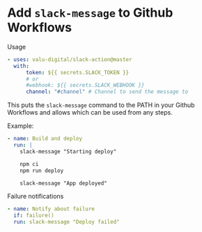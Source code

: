 
# Add `slack-message` to Github Workflows

Usage

```yaml
- uses: valu-digital/slack-action@master
  with:
      token: ${{ secrets.SLACK_TOKEN }}
      # or
      #webhook: ${{ secrets.SLACK_WEBHOOK }}
      channel: "#channel" # Channel to send the message to
```

This puts the `slack-message` command to the PATH in your Github Workflows and
allows which can be used from any steps.


Example:

```yaml
- name: Build and deploy
  run: |
	slack-message "Starting deploy"

	npm ci
	npm run deploy

	slack-message "App deployed"
```

Failure notifications

```yaml
- name: Notify about failure
  if: failure()
  run: slack-message "Deploy failed"
```